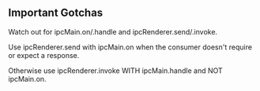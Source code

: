 ## Important Gotchas

Watch out for ipcMain.on/.handle and ipcRenderer.send/.invoke.

Use ipcRenderer.send with ipcMain.on when the consumer doesn't require or expect a response.

Otherwise use ipcRenderer.invoke WITH ipcMain.handle and NOT ipcMain.on.
